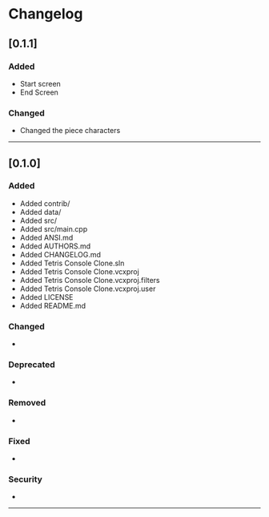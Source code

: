 # Changelog

## [0.1.1]

### Added
* Start screen
* End Screen

### Changed
* Changed the piece characters

-------------------------------------------------------------------------------------------------------------

## [0.1.0]

### Added
* Added contrib/
* Added data/
* Added src/
* Added src/main.cpp
* Added ANSI.md
* Added AUTHORS.md
* Added CHANGELOG.md
* Added Tetris Console Clone.sln
* Added Tetris Console Clone.vcxproj
* Added Tetris Console Clone.vcxproj.filters
* Added Tetris Console Clone.vcxproj.user
* Added LICENSE
* Added README.md

### Changed
*

### Deprecated
*

### Removed
*

### Fixed
*

### Security
*

-------------------------------------------------------------------------------------------------------------
